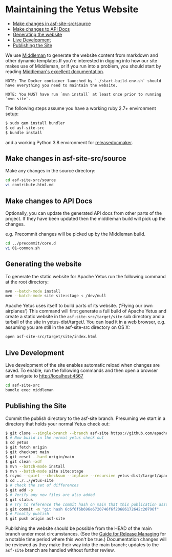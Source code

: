 <!---
  Licensed to the Apache Software Foundation (ASF) under one
  or more contributor license agreements.  See the NOTICE file
  distributed with this work for additional information
  regarding copyright ownership.  The ASF licenses this file
  to you under the Apache License, Version 2.0 (the
  "License"); you may not use this file except in compliance
  with the License.  You may obtain a copy of the License at

    http://www.apache.org/licenses/LICENSE-2.0

  Unless required by applicable law or agreed to in writing,
  software distributed under the License is distributed on an
  "AS IS" BASIS, WITHOUT WARRANTIES OR CONDITIONS OF ANY
  KIND, either express or implied.  See the License for the
  specific language governing permissions and limitations
  under the License.
-->

# Maintaining the Yetus Website

<!-- MarkdownTOC levels="1,2" autolink="true" -->

- [Make changes in asf-site-src/source](#make-changes-in-asf-site-srcsource)
- [Make changes to API Docs](#make-changes-to-api-docs)
- [Generating the website](#generating-the-website)
- [Live Development](#live-development)
- [Publishing the Site](#publishing-the-site)

<!-- /MarkdownTOC -->

We use [Middleman](https://middlemanapp.com/) to generate the website content from markdown and other
dynamic templates.If you're interested in digging into how our site makes use of Middleman, or if you run into a problem, you should start
by reading [Middleman's excellent documentation](https://middlemanapp.com/basics/install/).

    NOTE: The Docker container launched by `./start-build-env.sh` should have everything you need to maintain the website.

    NOTE: You MUST have run `mvn install` at least once prior to running `mvn site`.

The following steps assume you have a working ruby 2.7+ environment setup:

```bash
$ sudo gem install bundler
$ cd asf-site-src
$ bundle install
```

and a working Python 3.8 environment for [releasedocmaker](/documentation/in-progress/releasedocmaker/).

## Make changes in asf-site-src/source

Make any changes in the source directory:

```bash
cd asf-site-src/source
vi contribute.html.md
```

## Make changes to API Docs

Optionally, you can update the generated API docs from other parts of the project. If they have been updated then the middleman build will pick up the changes.

e.g. Precommit changes will be picked up by the Middleman build.

```bash
cd ../precommit/core.d
vi 01-common.sh
```

## Generating the website

To generate the static website for Apache Yetus run the following command at the root directory:

```bash
mvn --batch-mode install
mvn --batch-mode site site:stage < /dev/null
```

Apache Yetus uses itself to build parts of its website. ('Flying our own airplanes')  This command will first generate a full build of Apache Yetus and create a static website in the `asf-site-src/target/site` sub directory and a tarball of the site in yetus-dist/target/. You can load it in a web browser, e.g. assuming you are still in the asf-site-src directory on OS X:

```bash
open asf-site-src/target/site/index.html
```

## Live Development

Live development of the site enables automatic reload when changes are saved.
To enable, run the following commands and then open a browser and navigate to
[http://localhost:4567](http://localhost:4567/)

```bash
cd asf-site-src
bundle exec middleman
```

## Publishing the Site

Commit the publish directory to the asf-site branch. Presuming we start in a directory that holds your normal Yetus check out:

```bash
$ git clone --single-branch --branch asf-site https://github.com/apache/yetus.git yetus-site
$ # Now build in the normal yetus check out
$ cd yetus
$ git fetch origin
$ git checkout main
$ git reset --hard origin/main
$ git clean -xdf
$ mvn --batch-mode install
$ mvn --batch-mode site site:stage
$ rsync --quiet --checksum --inplace --recursive yetus-dist/target/apache-yetus-${project.version}-SNAPSHOT-site/ ../../yetus-site/
$ cd ../../yetus-site
$ # check the set of differences
$ git add -p
$ # Verify any new files are also added
$ git status
$ # Try to reference the commit hash on main that this publication assures we include
$ git commit -m "git hash 6c6f6f6b696e6720746f6f20686172642c20796f"
$ # Finally publish
$ git push origin asf-site
```

Publishing the website should be possible from the HEAD of the main branch under most circumstances. (See the [Guide for Release Managing](../releases) for a notable time period where this won't be true.)
Documentation changes will be reviewed as they make their way into the main branch; updates to the `asf-site` branch are handled without further review.
